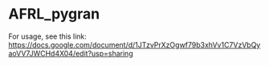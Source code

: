 # AFRL_pygran

For usage, see this link: https://docs.google.com/document/d/1JTzvPrXzOgwf79b3xhVv1C7VzVbQyaoVV7JWCHd4X04/edit?usp=sharing
